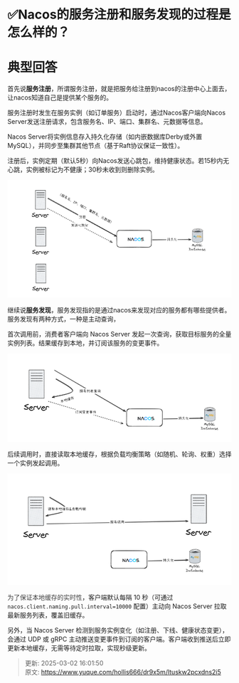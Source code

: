 # ✅Nacos的服务注册和服务发现的过程是怎么样的？

# 典型回答


首先说**服务注册**，所谓服务注册，就是把服务给注册到nacos的注册中心上面去，让nacos知道自己是提供某个服务的。



服务注册时发生在服务实例（如订单服务）启动时，通过Nacos客户端向Nacos Server发送注册请求，包含服务名、IP、端口、集群名、元数据等信息。



Nacos Server将实例信息存入持久化存储（如内嵌数据库Derby或外置MySQL），并同步至集群其他节点（基于Raft协议保证一致性）。



  
注册后，实例定期（默认5秒）向Nacos发送心跳包，维持健康状态。若15秒内无心跳，实例被标记为不健康；30秒未收到则删除实例。 



![1740901780598-5bba3b84-14e7-46f4-ac0e-b081652635a0.png](./img/iO0KZ7aFh24dWZRS/1740901780598-5bba3b84-14e7-46f4-ac0e-b081652635a0-023465.png)



继续说**服务发现**，服务发现指的是通过nacos来发现对应的服务都有哪些提供者。服务发现有两种方式，一种是主动查询，

**<font style="color:rgb(64, 64, 64);"></font>**

首次调用前，消费者客户端向 Nacos Server 发起一次查询，获取目标服务的全量实例列表。结果缓存到本地，并订阅该服务的变更事件。



![1740902416661-eec45479-2ae9-4970-9db1-447d6186d8a1.png](./img/iO0KZ7aFh24dWZRS/1740902416661-eec45479-2ae9-4970-9db1-447d6186d8a1-697304.png)



后续调用时，直接读取本地缓存，根据负载均衡策略（如随机、轮询、权重）选择一个实例发起调用。



![1740902471534-b92226e7-f1e7-4168-bc4e-fc7dd8f60c71.png](./img/iO0KZ7aFh24dWZRS/1740902471534-b92226e7-f1e7-4168-bc4e-fc7dd8f60c71-474187.png)

<font style="color:rgb(64, 64, 64);"></font>

<font style="color:rgb(64, 64, 64);">为了保证本地缓存的实时性</font>，客户端默认每隔 10 秒（可通过 `nacos.client.naming.pull.interval=10000` 配置）主动向 Nacos Server 拉取最新服务列表，覆盖旧缓存。



另外，当 Nacos Server 检测到服务实例变化（如注册、下线、健康状态变更），会通过 UDP 或 gRPC 主动推送变更事件到订阅的客户端。客户端收到推送后立即更新本地缓存，无需等待定时拉取，实现秒级更新。



> 更新: 2025-03-02 16:01:50  
> 原文: <https://www.yuque.com/hollis666/dr9x5m/ltuskw2pcxdns2i5>